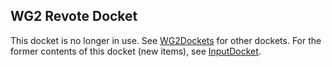 ## WG2 Revote Docket

This docket is no longer in use.  See [WG2Dockets](WG2Dockets.md) for other dockets.  For the former contents of this docket (new items), see [InputDocket](InputDocket.md).

